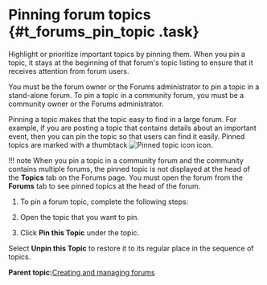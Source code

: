 # Pinning forum topics {#t_forums_pin_topic .task}

Highlight or prioritize important topics by pinning them. When you pin a topic, it stays at the beginning of that forum's topic listing to ensure that it receives attention from forum users.

You must be the forum owner or the Forums administrator to pin a topic in a stand-alone forum. To pin a topic in a community forum, you must be a community owner or the Forums administrator.

Pinning a topic makes that the topic easy to find in a large forum. For example, if you are posting a topic that contains details about an important event, then you can pin the topic so that users can find it easily. Pinned topics are marked with a thumbtack ![Pinned topic icon](iconPin16.png) icon.

!!! note
    When you pin a topic in a community forum and the community contains multiple forums, the pinned topic is not displayed at the head of the **Topics** tab on the Forums page. You must open the forum from the **Forums** tab to see pinned topics at the head of the forum.

1.  To pin a forum topic, complete the following steps:
2.  Open the topic that you want to pin.

3.  Click **Pin this Topic** under the topic.


Select **Unpin this Topic** to restore it to its regular place in the sequence of topics.

**Parent topic:**[Creating and managing forums](../forums/c_forums_manage_forums.md)

